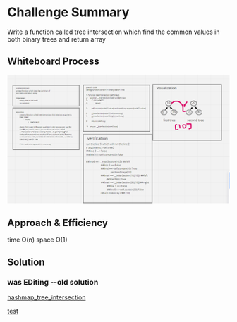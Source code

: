 # Challenge Summary

Write a function called tree intersection which find the common values in both binary trees and return array

## Whiteboard Process

![hashmap_tree_intersection](../../../../imgs/hashmap-tree-intersection.png)

## Approach & Efficiency

time O(n)
space O(1)

## Solution

### was EDiting --old solution

[hashmap_tree_intersection](https://github.com/amarh-ayman/401_data-structures-and-algorithms/tree/main/Data-Structures//trees/Code_Challenges/ALgorithm/hashmap_tree_intersection.py)

[test](https://github.com/amarh-ayman/401_data-structures-and-algorithms/tree/main/Data-Structures/trees/tests/hashmap_tree_intersection.py)
